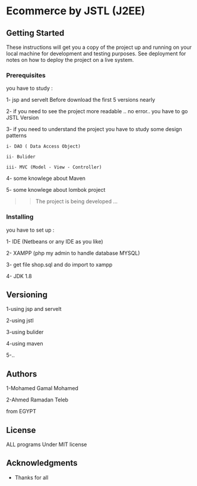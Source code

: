 # Ecommerce by JSTL (J2EE)

## Getting Started

These instructions will get you a copy of the project up and running on your local machine for development and testing purposes. See deployment for notes on how to deploy the project on a live system.

### Prerequisites

you have to study : 

1- jsp and servelt Before download the first 5 versions nearly

2- if you need to see the project more readable .. no error.. you have to go JSTL Version

3- if you need to understand the project you have to study some design patterns 

    i- DAO ( Data Access Object)

    ii- Bulider

    iii- MVC (Model - View - Controller)
    
4- some knowlege about Maven

5- some knowlege about lombok project

>> The project is being developed ...

### Installing

you have to set up : 

1- IDE (Netbeans or any IDE as you like)

2- XAMPP (php my admin to handle database MYSQL)

3- get file shop.sql and do import to xampp

4- JDK 1.8

## Versioning

1-using jsp and servelt 

2-using jstl 

3-using bulider 

4-using maven

5-..

## Authors

1-Mohamed Gamal Mohamed

2-Ahmed Ramadan Teleb

from EGYPT 

## License

ALL programs Under MIT license

## Acknowledgments

* Thanks for all

